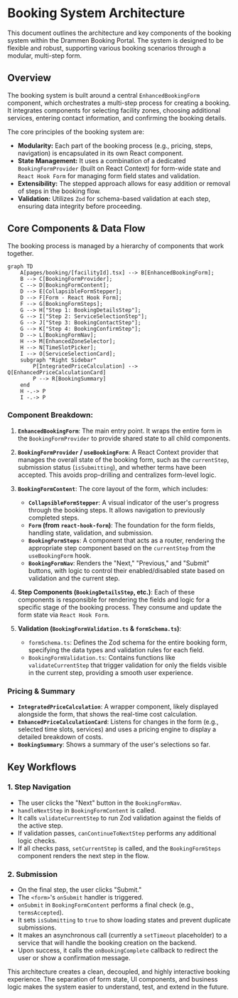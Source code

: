 # Booking System Architecture

This document outlines the architecture and key components of the booking system within the Drammen Booking Portal. The system is designed to be flexible and robust, supporting various booking scenarios through a modular, multi-step form.

## Overview

The booking system is built around a central `EnhancedBookingForm` component, which orchestrates a multi-step process for creating a booking. It integrates components for selecting facility zones, choosing additional services, entering contact information, and confirming the booking details.

The core principles of the booking system are:
- **Modularity:** Each part of the booking process (e.g., pricing, steps, navigation) is encapsulated in its own React component.
- **State Management:** It uses a combination of a dedicated `BookingFormProvider` (built on React Context) for form-wide state and `React Hook Form` for managing form field states and validation.
- **Extensibility:** The stepped approach allows for easy addition or removal of steps in the booking flow.
- **Validation:** Utilizes `Zod` for schema-based validation at each step, ensuring data integrity before proceeding.

## Core Components & Data Flow

The booking process is managed by a hierarchy of components that work together.

```mermaid
graph TD
    A[pages/booking/[facilityId].tsx] --> B[EnhancedBookingForm];
    B --> C[BookingFormProvider];
    C --> D[BookingFormContent];
    D --> E[CollapsibleFormStepper];
    D --> F[Form - React Hook Form];
    F --> G[BookingFormSteps];
    G --> H["Step 1: BookingDetailsStep"];
    G --> I["Step 2: ServiceSelectionStep"];
    G --> J["Step 3: BookingContactStep"];
    G --> K["Step 4: BookingConfirmStep"];
    D --> L[BookingFormNav];
    H --> M[EnhancedZoneSelector];
    H --> N[TimeSlotPicker];
    I --> O[ServiceSelectionCard];
    subgraph "Right Sidebar"
        P[IntegratedPriceCalculation] --> Q[EnhancedPriceCalculationCard]
        P --> R[BookingSummary]
    end
    H -.-> P
    I -.-> P
```

### Component Breakdown:

1.  **`EnhancedBookingForm`**: The main entry point. It wraps the entire form in the `BookingFormProvider` to provide shared state to all child components.

2.  **`BookingFormProvider` / `useBookingForm`**: A React Context provider that manages the overall state of the booking form, such as the `currentStep`, submission status (`isSubmitting`), and whether terms have been accepted. This avoids prop-drilling and centralizes form-level logic.

3.  **`BookingFormContent`**: The core layout of the form, which includes:
    *   **`CollapsibleFormStepper`**: A visual indicator of the user's progress through the booking steps. It allows navigation to previously completed steps.
    *   **`Form` (from `react-hook-form`)**: The foundation for the form fields, handling state, validation, and submission.
    *   **`BookingFormSteps`**: A component that acts as a router, rendering the appropriate step component based on the `currentStep` from the `useBookingForm` hook.
    *   **`BookingFormNav`**: Renders the "Next," "Previous," and "Submit" buttons, with logic to control their enabled/disabled state based on validation and the current step.

4.  **Step Components (`BookingDetailsStep`, etc.)**: Each of these components is responsible for rendering the fields and logic for a specific stage of the booking process. They consume and update the form state via `React Hook Form`.

5.  **Validation (`BookingFormValidation.ts` & `formSchema.ts`)**:
    *   `formSchema.ts`: Defines the Zod schema for the entire booking form, specifying the data types and validation rules for each field.
    *   `BookingFormValidation.ts`: Contains functions like `validateCurrentStep` that trigger validation for only the fields visible in the current step, providing a smooth user experience.

### Pricing & Summary

-   **`IntegratedPriceCalculation`**: A wrapper component, likely displayed alongside the form, that shows the real-time cost calculation.
-   **`EnhancedPriceCalculationCard`**: Listens for changes in the form (e.g., selected time slots, services) and uses a pricing engine to display a detailed breakdown of costs.
-   **`BookingSummary`**: Shows a summary of the user's selections so far.

## Key Workflows

### 1. Step Navigation

- The user clicks the "Next" button in the `BookingFormNav`.
- `handleNextStep` in `BookingFormContent` is called.
- It calls `validateCurrentStep` to run Zod validation against the fields of the active step.
- If validation passes, `canContinueToNextStep` performs any additional logic checks.
- If all checks pass, `setCurrentStep` is called, and the `BookingFormSteps` component renders the next step in the flow.

### 2. Submission

- On the final step, the user clicks "Submit."
- The `<form>`'s `onSubmit` handler is triggered.
- `onSubmit` in `BookingFormContent` performs a final check (e.g., `termsAccepted`).
- It sets `isSubmitting` to `true` to show loading states and prevent duplicate submissions.
- It makes an asynchronous call (currently a `setTimeout` placeholder) to a service that will handle the booking creation on the backend.
- Upon success, it calls the `onBookingComplete` callback to redirect the user or show a confirmation message.

This architecture creates a clean, decoupled, and highly interactive booking experience. The separation of form state, UI components, and business logic makes the system easier to understand, test, and extend in the future. 